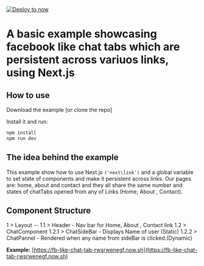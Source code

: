 [![Deploy to now](https://deploy.now.sh/static/button.svg)](https://deploy.now.sh/?repo=https://github.com/zeit/next.js/tree/master/examples/fb-like-chat-tab)

 # A basic example showcasing facebook like chat tabs which are persistent across variuos links, using Next.js

 ## How to use

 Download the example [or clone the repo]<GIT URL>


 Install it and run:

 ```bash
 npm install
 npm run dev
 ```

 ## The idea behind the example

 This example show how to use Next.js  <Link> `('next\link')` and a global variable to set state of components and make it persistent across links. Our pages are: home, about and contact and they all share the same number and states of chatTabs opened from any of Links (Home, About , Contact).

 ## Component Structure
  1 > Layout --
      1.1 > Header - Nav bar for Home, About , Contact link
      1.2 > ChatComponent
          1.2.1 > ChatSideBar - Displays Name of user (Static)
          1.2.2 > ChatPannel - Rendered when any name from sideBar is clicked.(Dynamic)

 **Example:** [https://fb-like-chat-tab-rwsrwenegf.now.sh](https://fb-like-chat-tab-rwsrwenegf.now.sh)
